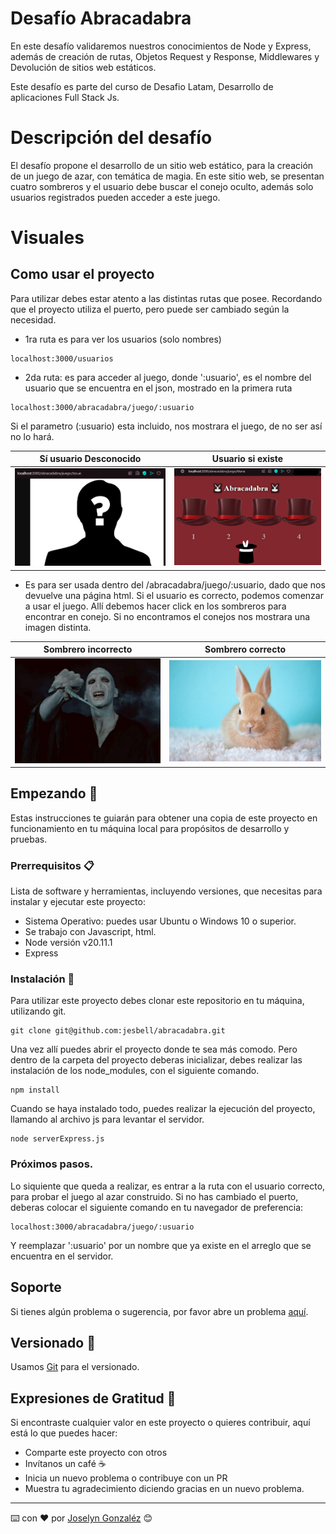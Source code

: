 # Desafío Abracadabra

En este desafío validaremos nuestros conocimientos de Node y Express, además de creación de rutas, Objetos Request y Response, Middlewares y Devolución de sitios web estáticos. 

Este desafío es parte del curso de Desafio Latam, Desarrollo de aplicaciones Full Stack Js.

# Descripción del desafío

El desafío propone el desarrollo de un sitio web estático, para la creación de un juego de azar, con temática de magia. En este sitio web, se presentan cuatro sombreros y el usuario debe buscar el conejo oculto, además solo usuarios registrados pueden acceder a este juego.

# Visuales

## Como usar el proyecto

Para utilizar debes estar atento a las distintas rutas que posee. Recordando que el proyecto utiliza el puerto, pero puede ser cambiado según la necesidad.

- 1ra ruta es para ver los usuarios (solo nombres)
``` 
localhost:3000/usuarios
 ```
- 2da ruta: es para acceder al juego, donde ':usuario', es el nombre del usuario que se encuentra en el json, mostrado en la primera ruta 
```
localhost:3000/abracadabra/juego/:usuario
```
Si el parametro (:usuario) esta incluido, nos mostrara el juego, de no ser así no lo hará.

| Sí usuario Desconocido | Usuario si existe |
| --- | --- |
| ![suario_desconocido](/assets/usuario_desconocido.png)| ![usuario_correcto](/assets/usuario_correcto.png) |

- Es para ser usada dentro del /abracadabra/juego/:usuario, dado que nos devuelve una página html. Si el usuario es correcto, podemos comenzar a usar el juego. Allí debemos hacer click en los sombreros para encontrar en conejo. Si no encontramos el conejos nos mostrara una imagen distinta.
  
| Sombrero incorrecto | Sombrero correcto |
| --- | --- |
| ![sombrero incorrecto](/assets/voldemort.jpg)| ![sombrero correcto](/assets/conejito.jpg) |

## Empezando 🚀

Estas instrucciones te guiarán para obtener una copia de este proyecto en funcionamiento en tu máquina local para propósitos de desarrollo y pruebas.

### Prerrequisitos 📋

Lista de software y herramientas, incluyendo versiones, que necesitas para instalar y ejecutar este proyecto:

- Sistema Operativo: puedes usar Ubuntu o Windows 10 o superior.
- Se trabajo con Javascript, html.
- Node versión v20.11.1
- Express

### Instalación 🔧

Para utilizar este proyecto debes clonar este repositorio en tu máquina, utilizando git.

```
git clone git@github.com:jesbell/abracadabra.git
```

Una vez allí puedes abrir el proyecto donde te sea más comodo. Pero dentro de la carpeta del proyecto deberas inicializar, debes realizar las instalación de los node_modules, con el siguiente comando.
```
npm install
```

Cuando se haya instalado todo, puedes realizar la ejecución del proyecto, llamando al archivo js para levantar el servidor.
```
node serverExpress.js
```

### Próximos pasos.

Lo siquiente que queda a realizar, es entrar a la ruta con el usuario correcto, para probar el juego al azar construido. Si no has cambiado el puerto, deberas colocar el siguiente comando en tu navegador de preferencia:
```
localhost:3000/abracadabra/juego/:usuario
```
Y reemplazar ':usuario' por un nombre que ya existe en el arreglo que se encuentra en el servidor. 

## Soporte

Si tienes algún problema o sugerencia, por favor abre un problema [aquí](https://github.com/jesbell/abracadabra/issues).

## Versionado 📌

Usamos [Git](https://git-scm.com) para el versionado.

## Expresiones de Gratitud 🎁

Si encontraste cualquier valor en este proyecto o quieres contribuir, aquí está lo que puedes hacer:

- Comparte este proyecto con otros
- Invítanos un café ☕
- Inicia un nuevo problema o contribuye con un PR
- Muestra tu agradecimiento diciendo gracias en un nuevo problema.

---

⌨️ con ❤️ por [Joselyn Gonzaléz](https://github.com/jesbell) 😊